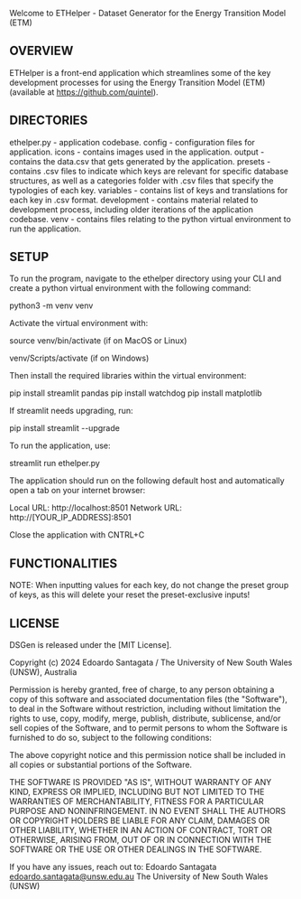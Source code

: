 Welcome to ETHelper - Dataset Generator for the Energy Transition Model (ETM)

## OVERVIEW

ETHelper is a front-end application which streamlines some of the key development processes for using the Energy Transition Model (ETM) (available at https://github.com/quintel). 

## DIRECTORIES

ethelper.py - application codebase.
config - configuration files for application.
icons - contains images used in the application.
output - contains the data.csv that gets generated by the application.
presets - contains .csv files to indicate which keys are relevant for specific database structures, as well as a categories folder with .csv files that specify the typologies of each key.
variables - contains list of keys and translations for each key in .csv format. 
development - contains material related to development process, including older iterations of the application codebase.
venv - contains files relating to the python virtual environment to run the application. 

## SETUP

To run the program, navigate to the ethelper directory using your CLI and create a python virtual environment with the following command:

python3 -m venv venv

Activate the virtual environment with:

source venv/bin/activate
(if on MacOS or Linux)

venv/Scripts/activate
(if on Windows)

Then install the required libraries within the virtual environment:

pip install streamlit pandas
pip install watchdog
pip install matplotlib

If streamlit needs upgrading, run:

pip install streamlit --upgrade

To run the application, use:

streamlit run ethelper.py

The application should run on the following default host and automatically open a tab on your internet browser:

  Local URL: http://localhost:8501
  Network URL: http://[YOUR_IP_ADDRESS]:8501

Close the application with CNTRL+C

## FUNCTIONALITIES

NOTE: When inputting values for each key, do not change the preset group of keys, as this will delete your reset the preset-exclusive inputs!

## LICENSE

DSGen is released under the [MIT License].

Copyright (c) 2024 Edoardo Santagata / The University of New South Wales (UNSW), Australia

Permission is hereby granted, free of charge, to any person obtaining a copy
of this software and associated documentation files (the "Software"), to deal
in the Software without restriction, including without limitation the rights
to use, copy, modify, merge, publish, distribute, sublicense, and/or sell
copies of the Software, and to permit persons to whom the Software is
furnished to do so, subject to the following conditions:

The above copyright notice and this permission notice shall be included in
all copies or substantial portions of the Software.

THE SOFTWARE IS PROVIDED "AS IS", WITHOUT WARRANTY OF ANY KIND, EXPRESS OR
IMPLIED, INCLUDING BUT NOT LIMITED TO THE WARRANTIES OF MERCHANTABILITY,
FITNESS FOR A PARTICULAR PURPOSE AND NONINFRINGEMENT. IN NO EVENT SHALL THE
AUTHORS OR COPYRIGHT HOLDERS BE LIABLE FOR ANY CLAIM, DAMAGES OR OTHER
LIABILITY, WHETHER IN AN ACTION OF CONTRACT, TORT OR OTHERWISE, ARISING FROM,
OUT OF OR IN CONNECTION WITH THE SOFTWARE OR THE USE OR OTHER DEALINGS IN
THE SOFTWARE.

If you have any issues, reach out to:
Edoardo Santagata
edoardo.santagata@unsw.edu.au
The University of New South Wales (UNSW)

